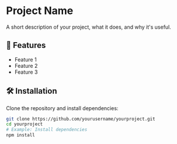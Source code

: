 # Project Name

A short description of your project, what it does, and why it's useful.

## 🚀 Features

- Feature 1
- Feature 2
- Feature 3

## 🛠️ Installation

Clone the repository and install dependencies:

```bash
git clone https://github.com/yourusername/yourproject.git
cd yourproject
# Example: Install dependencies
npm install
